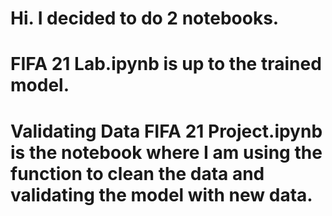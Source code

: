 # Hi. I decided to do 2 notebooks.
# FIFA 21 Lab.ipynb is up to the trained model.
# Validating Data FIFA 21 Project.ipynb is the notebook where I am using the function to clean the data and validating the model with new data.
